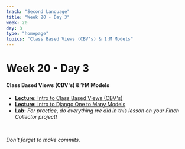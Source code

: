 ```yaml
---
track: "Second Language"
title: "Week 20 - Day 3"
week: 20
day: 3
type: "homepage"
topics: "Class Based Views (CBV's) & 1:M Models"
---
```


# Week 20 - Day 3

#### Class Based Views (CBV's) & 1:M Models

- [**Lecture:** Intro to Class Based Views (CBV's)](/second-language/week-20/day-3/lecture-materials/intro-to-class-based-views/)
- [**Lecture:** Intro to Django One to Many Models](/second-language/week-20/day-3/lecture-materials/intro-to-django-one-to-many-models)
- **Lab:** _For practice, do everything we did in this lesson on your Finch Collector project!_

<br>

_Don't forget to make commits._
